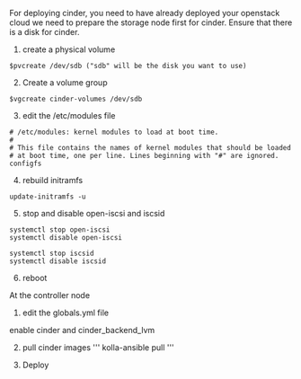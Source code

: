For deploying cinder, you need to have already deployed your openstack cloud
we need to prepare the storage node first for cinder. Ensure that there is a disk for cinder.
1. create a physical volume
```
$pvcreate /dev/sdb ("sdb" will be the disk you want to use)
```

2. Create a volume group
```
$vgcreate cinder-volumes /dev/sdb
```

3. edit the /etc/modules file
```
# /etc/modules: kernel modules to load at boot time.
#
# This file contains the names of kernel modules that should be loaded
# at boot time, one per line. Lines beginning with "#" are ignored.
configfs
```

4. rebuild initramfs
```
update-initramfs -u
```

5. stop and disable open-iscsi and iscsid
```
systemctl stop open-iscsi
systemctl disable open-iscsi
```
```
systemctl stop iscsid
systemctl disable iscsid
```

6. reboot


At the controller node
1.  edit the globals.yml file

enable cinder and cinder_backend_lvm

2. pull cinder images
'''
kolla-ansible pull
'''

3. Deploy
